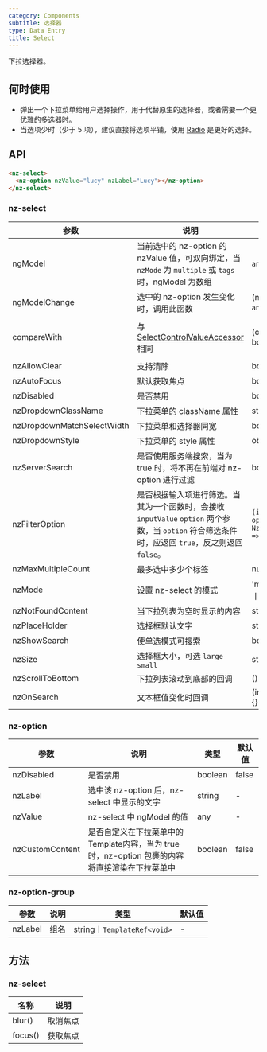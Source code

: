 ```yaml
---
category: Components
subtitle: 选择器
type: Data Entry
title: Select
---
```


下拉选择器。

## 何时使用

- 弹出一个下拉菜单给用户选择操作，用于代替原生的选择器，或者需要一个更优雅的多选器时。
- 当选项少时（少于 5 项），建议直接将选项平铺，使用 [Radio](/components/radio/zh) 是更好的选择。

## API

```html
<nz-select>
  <nz-option nzValue="lucy" nzLabel="Lucy"></nz-option>
</nz-select>
```

### nz-select

| 参数 | 说明 | 类型 | 默认值 |
| --- | --- | --- | --- |
| ngModel | 当前选中的 nz-option 的 nzValue 值，可双向绑定，当 `nzMode` 为 `multiple` 或 `tags` 时，ngModel 为数组 | `any 丨 any[]` | - |
| ngModelChange | 选中的 nz-option 发生变化时，调用此函数 | (ngModel:`any 丨 any[]`)=>{} | - |
| compareWith | 与 [SelectControlValueAccessor](https://angular.io/api/forms/SelectControlValueAccessor#caveat-option-selection) 相同 | (o1: any, o2: any) => boolean | (o1: any, o2: any) => o1===o2 |
| nzAllowClear | 支持清除 | boolean | false |
| nzAutoFocus | 默认获取焦点 | boolean | false |
| nzDisabled | 是否禁用 | boolean | false |
| nzDropdownClassName | 下拉菜单的 className 属性 | string | - |
| nzDropdownMatchSelectWidth | 下拉菜单和选择器同宽 | boolean | true |
| nzDropdownStyle | 下拉菜单的 style 属性 | object | - |
| nzServerSearch | 是否使用服务端搜索，当为 true 时，将不再在前端对 nz-option 进行过滤 | boolean | false |
| nzFilterOption | 是否根据输入项进行筛选。当其为一个函数时，会接收 `inputValue` `option` 两个参数，当 `option` 符合筛选条件时，应返回 `true`，反之则返回 `false`。 | `(input?: string, option?: NzOptionComponent) => boolean;` | - |
| nzMaxMultipleCount | 最多选中多少个标签| number | Infinity |
| nzMode | 设置 nz-select 的模式 | 'multiple' 丨 'tags' 丨 'default' | 'default' |
| nzNotFoundContent | 当下拉列表为空时显示的内容 | string | - |
| nzPlaceHolder | 选择框默认文字 | string | - |
| nzShowSearch | 使单选模式可搜索 | boolean | false |
| nzSize | 选择框大小，可选 `large` `small` | string | default |
| nzScrollToBottom | 下拉列表滚动到底部的回调 | ()=>{} | - |
| nzOnSearch | 文本框值变化时回调 | (inputValue:string)=>{} |  |


### nz-option

| 参数 | 说明 | 类型 | 默认值 |
| --- | --- | --- | --- |
| nzDisabled | 是否禁用 | boolean | false |
| nzLabel | 选中该 nz-option 后，nz-select 中显示的文字 | string | - |
| nzValue | nz-select 中 ngModel 的值 | any | - |
| nzCustomContent | 是否自定义在下拉菜单中的Template内容，当为 true 时，nz-option 包裹的内容将直接渲染在下拉菜单中 | boolean | false |

### nz-option-group

| 参数 | 说明 | 类型 | 默认值 |
| --- | --- | --- | --- |
| nzLabel | 组名 | string丨`TemplateRef<void>` | - |


## 方法

### nz-select

| 名称 | 说明 |
| --- | --- |
| blur() | 取消焦点 |
| focus() | 获取焦点 |

